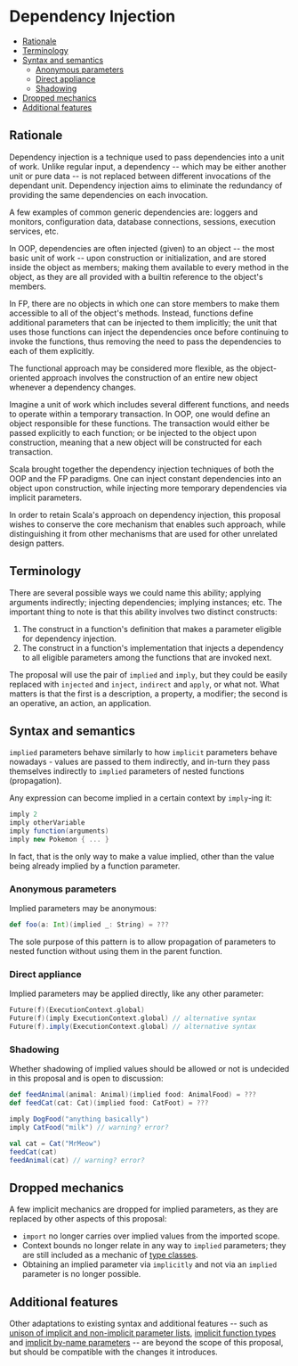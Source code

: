 # Dependency Injection

<!-- @import "[TOC]" {cmd="toc" depthFrom=2 depthTo=6 orderedList=false} -->
<!-- code_chunk_output -->

- [Rationale](#rationale)
- [Terminology](#terminology)
- [Syntax and semantics](#syntax-and-semantics)
  - [Anonymous parameters](#anonymous-parameters)
  - [Direct appliance](#direct-appliance)
  - [Shadowing](#shadowing)
- [Dropped mechanics](#dropped-mechanics)
- [Additional features](#additional-features)

<!-- /code_chunk_output -->

## Rationale

Dependency injection is a technique used to pass dependencies into a unit of work. Unlike regular input, a dependency -- which may be either another unit or pure data -- is not replaced between different invocations of the dependant unit. Dependency injection aims to eliminate the redundancy of providing the same dependencies on each invocation.

A few examples of common generic dependencies are: loggers and monitors, configuration data, database connections, sessions, execution services, etc.

In OOP, dependencies are often injected (given) to an object -- the most basic unit of work -- upon construction or initialization, and are stored inside the object as members; making them available to every method in the object, as they are all provided with a builtin reference to the object's members.

In FP, there are no objects in which one can store members to make them accessible to all of the object's methods. Instead, functions define additional parameters that can be injected to them implicitly; the unit that uses those functions can inject the dependencies once before continuing to invoke the functions, thus removing the need to pass the dependencies to each of them explicitly.

The functional approach may be considered more flexible, as the object-oriented approach involves the construction of an entire new object whenever a dependency changes.

Imagine a unit of work which includes several different functions, and needs to operate within a temporary transaction. In OOP, one would define an object responsible for these functions. The transaction would either be passed explicitly to each function; or be injected to the object upon construction, meaning that a new object will be constructed for each transaction.

Scala brought together the dependency injection techniques of both the OOP and the FP paradigms. One can inject constant dependencies into an object upon construction, while injecting more temporary dependencies via implicit parameters.

In order to retain Scala's approach on dependency injection, this proposal wishes to conserve the core mechanism that enables such approach, while distinguishing it from other mechanisms that are used for other unrelated design patters.

## Terminology

There are several possible ways we could name this ability; applying arguments indirectly; injecting dependencies; implying instances; etc. The important thing to note is that this ability involves two distinct constructs:

  1. The construct in a function's definition that makes a parameter eligible for dependency injection.
  2. The construct in a function's implementation that injects a dependency to all eligible parameters among the functions that are invoked next.

The proposal will use the pair of `implied` and `imply`, but they could be easily replaced with `injected` and `inject`, `indirect` and `apply`, or what not. What matters is that the first is a description, a property, a modifier; the second is an operative, an action, an application.

## Syntax and semantics

`implied` parameters behave similarly to how `implicit` parameters behave nowadays - values are passed to them indirectly, and in-turn they pass themselves indirectly to `implied` parameters of nested functions (propagation).

Any expression can become implied in a certain context by `imply`-ing it:

```scala
imply 2
imply otherVariable
imply function(arguments)
imply new Pokemon { ... }
```

In fact, that is the only way to make a value implied, other than the value being already implied by a function parameter.

### Anonymous parameters

Implied parameters may be anonymous:

```scala
def foo(a: Int)(implied _: String) = ???
```

The sole purpose of this pattern is to allow propagation of parameters to nested function without using them in the parent function.

### Direct appliance

Implied parameters may be applied directly, like any other parameter:

```scala
Future(f)(ExecutionContext.global)
Future(f)(imply ExecutionContext.global) // alternative syntax
Future(f).imply(ExecutionContext.global) // alternative syntax
```

### Shadowing

Whether shadowing of implied values should be allowed or not is undecided in this proposal and is open to discussion:

```scala
def feedAnimal(animal: Animal)(implied food: AnimalFood) = ???
def feedCat(cat: Cat)(implied food: CatFoot) = ???

imply DogFood("anything basically")
imply CatFood("milk") // warning? error?

val cat = Cat("MrMeow")
feedCat(cat)
feedAnimal(cat) // warning? error?
```

## Dropped mechanics

A few implicit mechanics are dropped for implied parameters, as they are replaced by other aspects of this proposal:

- `import` no longer carries over implied values from the imported scope.
- Context bounds no longer relate in any way to `implied` parameters; they are still included as a mechanic of [type classes](type-classes.md#bounds).
- Obtaining an implied parameter via `implicitly` and not via an `implied` parameter is no longer possible.

## Additional features

Other adaptations to existing syntax and additional features -- such as [unison of implicit and non-implicit parameter lists](https://contributors.scala-lang.org/t/proposal-to-revise-implicit-parameters/3044/54), [implicit function types](https://dotty.epfl.ch/docs/reference/contextual/implicit-function-types.html) and [implicit by-name parameters](https://dotty.epfl.ch/docs/reference/other-new-features/implicit-by-name-parameters.html) -- are beyond the scope of this proposal, but should be compatible with the changes it introduces.
